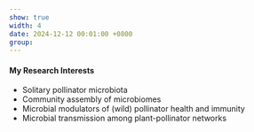 ```yaml
---
show: true
width: 4
date: 2024-12-12 00:01:00 +0800
group:
---
```

<div>
  <div class="card-body">
    <p class="card-text">
       <h4>My Research Interests</h4>
       <ul>
  <li>Solitary pollinator microbiota</li>
  <li>Community assembly of microbiomes</li>
  <li>Microbial modulators of (wild) pollinator health and immunity</li>
    <li>Microbial transmission among plant-pollinator networks</li>
</ul> 
    </p>
  </div>
</div>
